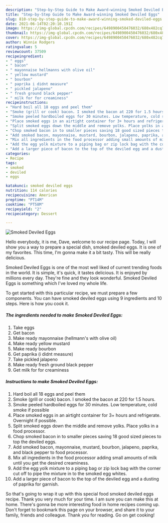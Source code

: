 ```yaml
---
description: "Step-by-Step Guide to Make Award-winning Smoked Deviled Eggs"
title: "Step-by-Step Guide to Make Award-winning Smoked Deviled Eggs"
slug: 810-step-by-step-guide-to-make-award-winning-smoked-deviled-eggs
date: 2021-06-14T02:20:10.191Z
image: https://img-global.cpcdn.com/recipes/6498900450476032/680x482cq70/smoked-deviled-eggs-recipe-main-photo.jpg
thumbnail: https://img-global.cpcdn.com/recipes/6498900450476032/680x482cq70/smoked-deviled-eggs-recipe-main-photo.jpg
cover: https://img-global.cpcdn.com/recipes/6498900450476032/680x482cq70/smoked-deviled-eggs-recipe-main-photo.jpg
author: Winnie Rodgers
ratingvalue: 5
reviewcount: 37509
recipeingredient:
- " eggs"
- " bacon"
- " mayonnaise hellmanns with olive oil"
- " yellow mustard"
- " bourbon"
- " paprika i didnt measure"
- " pickled jalapeno"
- " fresh ground black pepper"
- " milk for for creaminess"
recipeinstructions:
- "Hard boil all 18 eggs and peel them"
- "Smoke (grill or cook) bacon. I smoked the bacon at 220 for 1.5 hours."
- "Smoke peeled hardboiled eggs for 30 minutes. Low temperature, cold smoke if possible"
- "Place smoked eggs in an airtight container for 3+ hours and refrigerate. Overnight if possible."
- "Split smoked eggs down the middle and remove yolks. Place yolks in a food processor."
- "Chop smoked bacon in to smaller pieces saving 18 good sized pieces to top the deviled eggs."
- "Add smoked bacon, mayonnaise, mustard, bourbon, jalapeno, paprika, and black pepper to food processor."
- "Mix all ingredients in the food processor adding small amounts of milk until you get the desired creaminess."
- "Add the egg yolk mixture to a piping bag or zip lock bag with the corner cut off to pipe the mixture in to the smoked egg whites."
- "Add a larger piece of bacon to the top of the deviled egg and a dusting of paprika for garnish."
categories:
- Recipe
tags:
- smoked
- deviled
- eggs

katakunci: smoked deviled eggs 
nutrition: 114 calories
recipecuisine: American
preptime: "PT14M"
cooktime: "PT58M"
recipeyield: "2"
recipecategory: Dessert

---
```



![Smoked Deviled Eggs](https://img-global.cpcdn.com/recipes/6498900450476032/680x482cq70/smoked-deviled-eggs-recipe-main-photo.jpg)

Hello everybody, it is me, Dave, welcome to our recipe page. Today, I will show you a way to prepare a special dish, smoked deviled eggs. It is one of my favorites. This time, I'm gonna make it a bit tasty. This will be really delicious.

Smoked Deviled Eggs is one of the most well liked of current trending foods in the world. It is simple, it's quick, it tastes delicious. It is enjoyed by millions every day. They're fine and they look wonderful. Smoked Deviled Eggs is something which I've loved my whole life.




To get started with this particular recipe, we must prepare a few components. You can have smoked deviled eggs using 9 ingredients and 10 steps. Here is how you cook it.

<!--inarticleads1-->

##### The ingredients needed to make Smoked Deviled Eggs:

1. Take  eggs
1. Get  bacon
1. Make ready  mayonnaise (hellmann&#39;s with olive oil)
1. Make ready  yellow mustard
1. Make ready  bourbon
1. Get  paprika (i didnt measure)
1. Take  pickled jalapeno
1. Make ready  fresh ground black pepper
1. Get  milk for for creaminess




<!--inarticleads2-->

##### Instructions to make Smoked Deviled Eggs:

1. Hard boil all 18 eggs and peel them
1. Smoke (grill or cook) bacon. I smoked the bacon at 220 for 1.5 hours.
1. Smoke peeled hardboiled eggs for 30 minutes. Low temperature, cold smoke if possible
1. Place smoked eggs in an airtight container for 3+ hours and refrigerate. Overnight if possible.
1. Split smoked eggs down the middle and remove yolks. Place yolks in a food processor.
1. Chop smoked bacon in to smaller pieces saving 18 good sized pieces to top the deviled eggs.
1. Add smoked bacon, mayonnaise, mustard, bourbon, jalapeno, paprika, and black pepper to food processor.
1. Mix all ingredients in the food processor adding small amounts of milk until you get the desired creaminess.
1. Add the egg yolk mixture to a piping bag or zip lock bag with the corner cut off to pipe the mixture in to the smoked egg whites.
1. Add a larger piece of bacon to the top of the deviled egg and a dusting of paprika for garnish.




So that's going to wrap it up with this special food smoked deviled eggs recipe. Thank you very much for your time. I am sure you can make this at home. There's gonna be more interesting food in home recipes coming up. Don't forget to bookmark this page on your browser, and share it to your family, friends and colleague. Thank you for reading. Go on get cooking!
